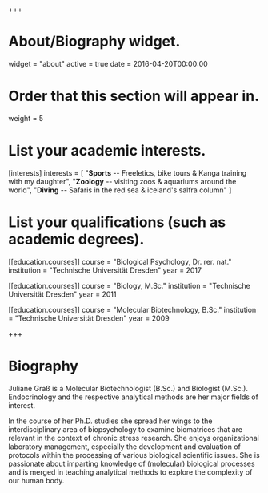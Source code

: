 +++
# About/Biography widget.
widget = "about"
active = true
date = 2016-04-20T00:00:00

# Order that this section will appear in.
weight = 5

# List your academic interests.
[interests]
  interests = [
    "**Sports** -- Freeletics, bike tours & Kanga training with my daughter",
    "**Zoology** -- visiting zoos & aquariums around the world",
    "**Diving** -- Safaris in the red sea & iceland's salfra column"
  ]

# List your qualifications (such as academic degrees).
[[education.courses]]
  course = "Biological Psychology, Dr. rer. nat."
  institution = "Technische Universität Dresden"
  year = 2017

[[education.courses]]
  course = "Biology, M.Sc."
  institution = "Technische Universität Dresden"
  year = 2011

[[education.courses]]
  course = "Molecular Biotechnology, B.Sc."
  institution = "Technische Universität Dresden"
  year = 2009
 
+++

# Biography

<span itemprop="description">
Juliane Graß is a Molecular Biotechnologist (B.Sc.) and Biologist (M.Sc.).
Endocrinology and the respective analytical methods are her major fields of interest.
</span>

In the course of her Ph.D. studies she spread her wings to the interdisciplinary area of biopsychology to examine biomatrices that are relevant in the context of chronic stress research.
She enjoys organizational laboratory management, especially the development and evaluation of protocols within the processing of various biological scientific issues.
She is passionate about imparting knowledge of (molecular) biological processes and is merged in teaching analytical methods to explore the complexity of our human body.

